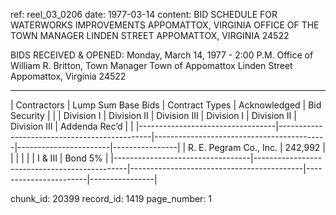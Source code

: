 ref: reel_03_0206
date: 1977-03-14
content: BID SCHEDULE
FOR
WATERWORKS IMPROVEMENTS
APPOMATTOX, VIRGINIA
OFFICE OF THE TOWN MANAGER
LINDEN STREET
APPOMATTOX, VIRGINIA 24522

BIDS RECEIVED & OPENED: Monday, March 14, 1977 - 2:00 P.M.
Office of William R. Britton, Town Manager
Town of Appomattox
Linden Street
Appomattox, Virginia 24522

----------------------------------------------
| Contractors                      | Lump Sum Base Bids          | Contract Types                          | Acknowledged  | Bid Security |
|                                  | Division I | Division II | Division III | Division I | Division II | Division III | Addenda Rec’d |           |
|----------------------------------|----------------------------------------------|-------------------------------------------|-----------------------|----------------|
| R. E. Pegram Co., Inc.      | 242,992     |              |                    |                    |                  |                 | I & III              | Bond 5%     |
|----------------------------------|----------------------------------------------|-------------------------------------------|-----------------------|----------------|

chunk_id: 20399
record_id: 1419
page_number: 1

